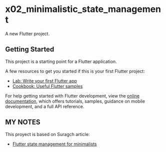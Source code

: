 # x02_minimalistic_state_management

A new Flutter project.

## Getting Started

This project is a starting point for a Flutter application.

A few resources to get you started if this is your first Flutter project:

- [Lab: Write your first Flutter app](https://docs.flutter.dev/get-started/codelab)
- [Cookbook: Useful Flutter samples](https://docs.flutter.dev/cookbook)

For help getting started with Flutter development, view the
[online documentation](https://docs.flutter.dev/), which offers tutorials,
samples, guidance on mobile development, and a full API reference.

## MY NOTES
This proyect is based on Suragch article:
- [Flutter state management for minimalists](https://suragch.medium.com/flutter-state-management-for-minimalists-4c71a2f2f0c1)
